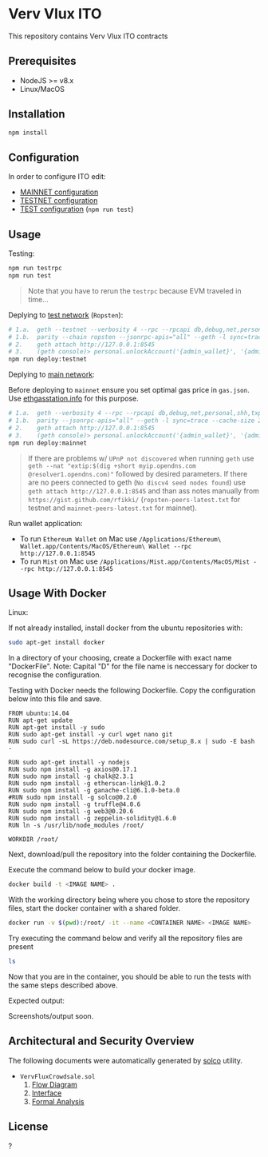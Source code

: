 # Verv Vlux ITO

This repository contains Verv Vlux ITO contracts

## Prerequisites

- NodeJS >= v8.x
- Linux/MacOS

## Installation

```bash
npm install
```

## Configuration

In order to configure ITO edit:

- [MAINNET configuration](mainnet.config.json)
- [TESTNET configuration](testnet.config.json)
- [TEST configuration](test.config.json) (`npm run test`)

## Usage

Testing:

```bash
npm run testrpc
npm run test
```

> Note that you have to rerun the `testrpc` because EVM traveled in time...

Deplying to [test network](https://ropsten.etherscan.io) (`Ropsten`):

```bash
# 1.a.  geth --testnet --verbosity 4 --rpc --rpcapi db,debug,net,personal,shh,txpool,admin,eth,miner,web3 --cache 1024 --vmdebug
# 1.b.  parity --chain ropsten --jsonrpc-apis="all" --geth -l sync=trace --cache-size 2048
# 2.    geth attach http://127.0.0.1:8545
# 3.    (geth console)> personal.unlockAccount('{admin_wallet}', '{admin_password}', 86400)
npm run deploy:testnet
```

Deplying to [main network](https://etherscan.io):

Before deploying to `mainnet` ensure you set optimal gas price in `gas.json`. Use [ethgasstation.info](https://ethgasstation.info) for this purpose.

```bash
# 1.a.  geth --verbosity 4 --rpc --rpcapi db,debug,net,personal,shh,txpool,admin,eth,miner,web3 --cache 1024 --vmdebug
# 1.b.  parity --jsonrpc-apis="all" --geth -l sync=trace --cache-size 2048
# 2.    geth attach http://127.0.0.1:8545
# 3.    (geth console)> personal.unlockAccount('{admin_wallet}', '{admin_password}', 86400)
npm run deploy:mainnet
```

> If there are problems w/ `UPnP not discovered` when running `geth` use `geth --nat "extip:$(dig +short myip.opendns.com @resolver1.opendns.com)"` followed by desired parameters.
> If there are no peers connected to geth (`No discv4 seed nodes found`) use `geth attach http://127.0.0.1:8545` and than ass notes manually from `https://gist.github.com/rfikki/` (`ropsten-peers-latest.txt` for testnet and `mainnet-peers-latest.txt` for mainnet).

Run wallet application:

- To run `Ethereum Wallet` on Mac use `/Applications/Ethereum\ Wallet.app/Contents/MacOS/Ethereum\ Wallet --rpc http://127.0.0.1:8545`
- To run `Mist` on Mac use `/Applications/Mist.app/Contents/MacOS/Mist --rpc http://127.0.0.1:8545`

## Usage With Docker

Linux:

If not already installed, install docker from the ubuntu repositories with:

```bash
sudo apt-get install docker
```

In a directory of your choosing, create a Dockerfile with exact name "DockerFile".
Note: Capital "D" for the file name is neccessary for docker to recognise the configuration.

Testing with Docker needs the following Dockerfile. Copy the configuration below into this file and save.

```
FROM ubuntu:14.04
RUN apt-get update
RUN apt-get install -y sudo
RUN sudo apt-get install -y curl wget nano git
RUN sudo curl -sL https://deb.nodesource.com/setup_8.x | sudo -E bash -

RUN sudo apt-get install -y nodejs
RUN sudo npm install -g axios@0.17.1
RUN sudo npm install -g chalk@2.3.1
RUN sudo npm install -g etherscan-link@1.0.2
RUN sudo npm install -g ganache-cli@6.1.0-beta.0
#RUN sudo npm install -g solco@0.2.0
RUN sudo npm install -g truffle@4.0.6
RUN sudo npm install -g web3@0.20.6
RUN sudo npm install -g zeppelin-solidity@1.6.0
RUN ln -s /usr/lib/node_modules /root/

WORKDIR /root/
```
Next, download/pull the repository into the folder containing the Dockerfile.

Execute the command below to build your docker image.

```bash
docker build -t <IMAGE NAME> .
```

With the working directory being where you chose to store the repository files, start the docker container with a shared folder.

```bash
docker run -v $(pwd):/root/ -it --name <CONTAINER NAME> <IMAGE NAME>
```

Try executing the command below and verify all the repository files are present
```bash
ls
```
Now that you are in the container, you should be able to run the tests with the same steps described above.

Expected output:

Screenshots/output soon.

## Architectural and Security Overview

The following documents were automatically generated by [solco](https://www.npmjs.com/package/solco) utility.

- `VervFluxCrowdsale.sol`
  1. [Flow Diagram](docs/flow-VervFluxCrowdsale.svg)
  2. [Interface](docs/interface-VervFluxCrowdsale.txt)
  3. [Formal Analysis](docs/analysis-VervFluxCrowdsale.txt)

## License

?

